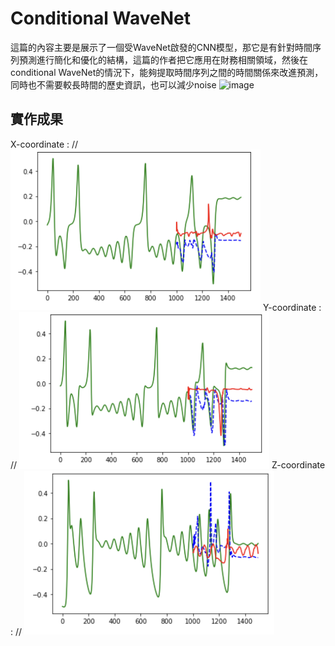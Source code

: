 # Conditional WaveNet
這篇的內容主要是展示了一個受WaveNet啟發的CNN模型，那它是有針對時間序列預測進行簡化和優化的結構，這篇的作者把它應用在財務相關領域，然後在conditional WaveNet的情況下，能夠提取時間序列之間的時間關係來改進預測，同時也不需要較長時間的歷史資訊，也可以減少noise
![image](https://asset-pdf.scinapse.io/prod/2603648311/figures/figure-2.3.jpg)

## 實作成果
X-coordinate : //
<img src="https://raw.githubusercontent.com/XieYiZhi78/cWaveNet/main/img/WaveNet_x_final.png" alt="resultx" width="400"/>
Y-coordinate : //
<img src="https://raw.githubusercontent.com/XieYiZhi78/cWaveNet/main/img/WaveNet_y_final.png" alt="resultx" width="400"/>
Z-coordinate : //
<img src="https://raw.githubusercontent.com/XieYiZhi78/cWaveNet/main/img/WaveNet_z_final.png" alt="resultx" width="400"/>
